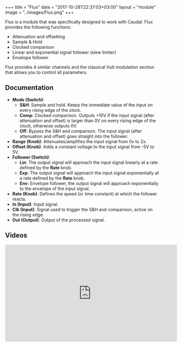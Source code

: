 +++
title = "Flux"
date = "2017-10-28T22:37:03+03:00"
layout = "module"
image = "../images/Flux.png"
+++


Flux is a module that was specifically designed to work with Caudal. Flux provides the following functions:

- Attenuation and offsetting
- Sample & Hold
- Clocked comparison
- Linear and exponential signal follower (slew limiter)
- Envelope follower

Flux provides 4 similar channels and the classical Vult modulation section that allows you to control all parameters.


## Documentation
- **Mode (Switch)**:
   - **S&H**: Sample and hold. Keeps the immediate value of the input on every rising edge of the clock.
   - **Comp**: Clocked comparison. Outputs +10V if the input signal (after attenuation and offset) is larger than 0V on every rising edge of the clock, otherwise outputs 0V.
   - **Off**: Bypass the S&H and comparison. The input signal (after attenuation and offset) goes straight into the follower.
- **Range (Knob)**: Attenuates/amplifies the input signal from 0x to 2x.
- **Offset (Knob)**: Adds a constant voltage to the input signal from -5V to 5V.
- **Follower (Switch)**:
   - **Lin**: The output signal will approach the input signal linearly at a rate defined by the **Rate** knob.
   - **Exp**: The output signal will approach the input signal exponentially at a rate defined by the **Rate** knob.
   - **Env**: Envelope follower, the output signal will approach exponentially to the envelope of the input signal.
- **Rate (Knob)**: Defines the speed (or time constant) at which the follower reacts.
- **In (Input)**: Input signal.
- **Clk (Input)**: Signal used to trigger the S&H and comparison, active on the rising edge.
- **Out (Output)**: Output of the processed signal.

## Videos

<iframe width="560" height="315" src="https://www.youtube.com/embed/x-ddYFdtANc" frameborder="0" gesture="media" allow="encrypted-media" allowfullscreen></iframe>
